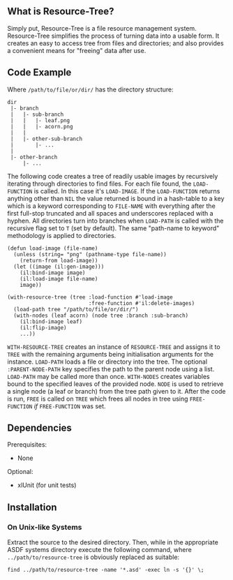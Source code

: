 ## What is Resource-Tree?

Simply put, Resource-Tree is a file resource management
system. Resource-Tree simplifies the process of turning data into a
usable form. It creates an easy to access tree from files and
directories; and also provides a convenient means for "freeing" data
after use.

## Code Example

Where `/path/to/file/or/dir/` has the directory structure:

    dir
     |- branch
     |   |- sub-branch
     |   |   |- leaf.png
     |   |   |- acorn.png
     |   |
     |   |- other-sub-branch
     |       |- ...
     |    
     |- other-branch
         |- ...

The following code creates a tree of readily usable images by
recursively iterating through directories to find files. For each file
found, the `LOAD-FUNCTION` is called. In this case it's
`LOAD-IMAGE`. If the `LOAD-FUNCTION` returns anything other than `NIL`
the value returned is bound in a hash-table to a key which is a
keyword corresponding to `FILE-NAME` with everything after the first
full-stop truncated and all spaces and underscores replaced with a
hyphen. All directories turn into branches when `LOAD-PATH` is called
with the recursive flag set to `T` (set by default). The same
"path-name to keyword" methodology is applied to directories.

    (defun load-image (file-name)
      (unless (string= "png" (pathname-type file-name))
        (return-from load-image))
      (let ((image (il:gen-image)))
        (il:bind-image image)
        (il:load-image file-name)
        image))
    
    (with-resource-tree (tree :load-function #'load-image
                              :free-function #'il:delete-images)
      (load-path tree "/path/to/file/or/dir/")
      (with-nodes (leaf acorn) (node tree :branch :sub-branch)
        (il:bind-image leaf)
        (il:flip-image)
        ...))

`WITH-RESOURCE-TREE` creates an instance of `RESOURCE-TREE` and
assigns it to `TREE` with the remaining arguments being initialisation
arguments for the instance. `LOAD-PATH` loads a file or directory into
the tree. The optional `:PARENT-NODE-PATH` key specifies the path to
the parent node using a list. `LOAD-PATH` may be called more than
once. `WITH-NODES` creates variables bound to the specified leaves of
the provided node. `NODE` is used to retrieve a single node (a leaf or
branch) from the tree path given to it. After the code is run, `FREE`
is called on `TREE` which frees all nodes in tree using
`FREE-FUNCTION` _if_ `FREE-FUNCTION` was set.

## Dependencies

Prerequisites:

* None

Optional:

* xlUnit (for unit tests)

## Installation

### On Unix-like Systems

Extract the source to the desired directory. Then, while in the
appropriate ASDF systems directory execute the following command,
where `../path/to/resource-tree` is obviously replaced as suitable:

    find ../path/to/resource-tree -name '*.asd' -exec ln -s '{}' \;